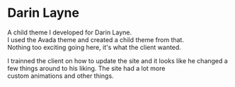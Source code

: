 # Darin Layne

A child theme I developed for Darin Layne.    
I used the Avada theme and created a child theme from that.    
Nothing too exciting going here, it's what the client wanted.    

I trainned the client on how to update the site and it looks like
he changed a few things around to his liking. The site had a lot more   
custom animations and other things.
